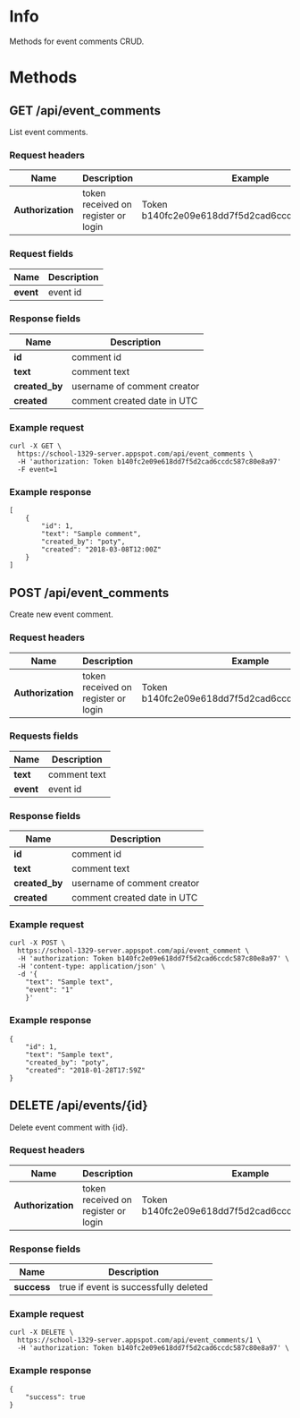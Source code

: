 # Info

Methods for event comments CRUD.

# Methods

## GET /api/event_comments

List event comments.

### Request headers

Name | Description | Example
--- | --- | ---
**Authorization** | token received on register or login | Token b140fc2e09e618dd7f5d2cad6ccdc587c80e8a97

### Request fields

Name | Description
--- | ---
**event** | event id


### Response fields

Name | Description
--- | ---
**id** | comment id
**text** | comment text
**created_by** | username of comment creator
**created** | comment created date in UTC

### Example request

```
curl -X GET \
  https://school-1329-server.appspot.com/api/event_comments \
  -H 'authorization: Token b140fc2e09e618dd7f5d2cad6ccdc587c80e8a97'
  -F event=1
```

### Example response
```
[
    {
        "id": 1,
        "text": "Sample comment",
        "created_by": "poty",
        "created": "2018-03-08T12:00Z"
    }
]
```

## POST /api/event_comments

Create new event comment.

### Request headers

Name | Description | Example
--- | --- | ---
**Authorization** | token received on register or login | Token b140fc2e09e618dd7f5d2cad6ccdc587c80e8a97

### Requests fields

Name | Description
--- | ---
**text** | comment text
**event** | event id

### Response fields

Name | Description
--- | ---
**id** | comment id
**text** | comment text
**created_by** | username of comment creator
**created** | comment created date in UTC

### Example request

```
curl -X POST \
  https://school-1329-server.appspot.com/api/event_comment \
  -H 'authorization: Token b140fc2e09e618dd7f5d2cad6ccdc587c80e8a97' \
  -H 'content-type: application/json' \
  -d '{
    "text": "Sample text",
    "event": "1"
    }'
```

### Example response
```
{
    "id": 1,
    "text": "Sample text",
    "created_by": "poty",
    "created": "2018-01-28T17:59Z"
}
```

## DELETE /api/events/{id}

Delete event comment with {id}.

### Request headers

Name | Description | Example
--- | --- | ---
**Authorization** | token received on register or login | Token b140fc2e09e618dd7f5d2cad6ccdc587c80e8a97

### Response fields

Name | Description
--- | ---
**success** | true if event is successfully deleted

### Example request

```
curl -X DELETE \
  https://school-1329-server.appspot.com/api/event_comments/1 \
  -H 'authorization: Token b140fc2e09e618dd7f5d2cad6ccdc587c80e8a97' \
```

### Example response

```
{
    "success": true
}
```